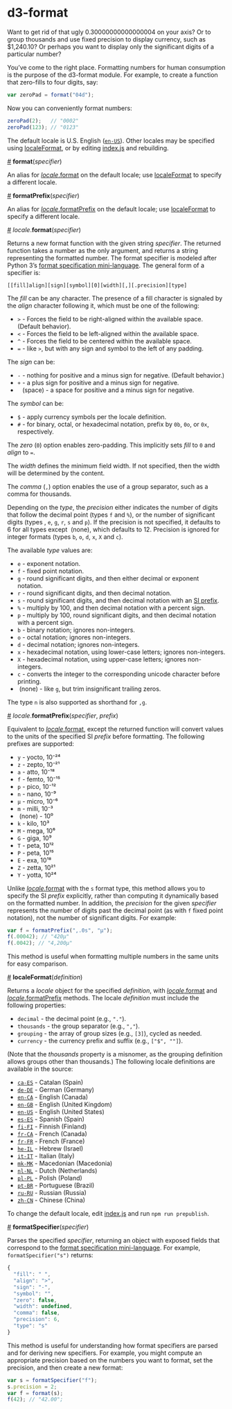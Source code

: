 # d3-format

Want to get rid of that ugly 0.30000000000000004 on your axis? Or to group thousands and use fixed precision to display currency, such as $1,240.10? Or perhaps you want to display only the significant digits of a particular number?

You’ve come to the right place. Formatting numbers for human consumption is the purpose of the d3-format module. For example, to create a function that zero-fills to four digits, say:

```js
var zeroPad = format("04d");
```

Now you can conveniently format numbers:

```js
zeroPad(2);   // "0002"
zeroPad(123); // "0123"
```

The default locale is U.S. English ([`en-US`](https://github.com/d3/d3-format/tree/master/src/format-en-US.js)). Other locales may be specified using [localeFormat](#localeFormat), or by editing [index.js](https://github.com/d3/d3-format/tree/master/index.js) and rebuilding.

<a name="format" href="#format">#</a> <b>format</b>(<i>specifier</i>)

An alias for [*locale*.format](#locale_format) on the default locale; use [localeFormat](#localeFormat) to specify a different locale.

<a name="formatPrefix" href="#formatPrefix">#</a> <b>formatPrefix</b>(<i>specifier</i>)

An alias for [*locale*.formatPrefix](#locale_formatPrefix) on the default locale; use [localeFormat](#localeFormat) to specify a different locale.

<a name="locale_format" href="#locale_format">#</a> <i>locale</i>.<b>format</b>(<i>specifier</i>)

Returns a new format function with the given string *specifier*. The returned function takes a number as the only argument, and returns a string representing the formatted number. The format specifier is modeled after Python 3’s [format specification mini-language](https://docs.python.org/3/library/string.html#format-specification-mini-language). The general form of a specifier is:

```
[​[fill]align][sign][symbol][0][width][,][.precision][type]
```

The *fill* can be any character. The presence of a fill character is signaled by the *align* character following it, which must be one of the following:

* `>` - Forces the field to be right-aligned within the available space. (Default behavior).
* `<` - Forces the field to be left-aligned within the available space.
* `^` - Forces the field to be centered within the available space.
* `=` - like `>`, but with any sign and symbol to the left of any padding.

The *sign* can be:

* `-` - nothing for positive and a minus sign for negative. (Default behavior.)
* `+` - a plus sign for positive and a minus sign for negative.
* ` ` (space) - a space for positive and a minus sign for negative.

The *symbol* can be:

* `$` - apply currency symbols per the locale definition.
* `#` - for binary, octal, or hexadecimal notation, prefix by `0b`, `0o`, or `0x`, respectively.

The *zero* (`0`) option enables zero-padding. This implicitly sets *fill* to `0` and *align* to `=`.

The *width* defines the minimum field width. If not specified, then the width will be determined by the content.

The *comma* (`,`) option enables the use of a group separator, such as a comma for thousands.

Depending on the *type*, the *precision* either indicates the number of digits that follow the decimal point (types `f` and `%`), or the number of significant digits (types `​`, `e`, `g`, `r`, `s` and `p`). If the precision is not specified, it defaults to 6 for all types except `​` (none), which defaults to 12. Precision is ignored for integer formats (types `b`, `o`, `d`, `x`, `X` and `c`).

The available *type* values are:

* `e` - exponent notation.
* `f` - fixed point notation.
* `g` - round significant digits, and then either decimal or exponent notation.
* `r` - round significant digits, and then decimal notation.
* `s` - round significant digits, and then decimal notation with an [SI prefix](#locale_formatPrefix).
* `%` - multiply by 100, and then decimal notation with a percent sign.
* `p` - multiply by 100, round significant digits, and then decimal notation with a percent sign.
* `b` - binary notation; ignores non-integers.
* `o` - octal notation; ignores non-integers.
* `d` - decimal notation; ignores non-integers.
* `x` - hexadecimal notation, using lower-case letters; ignores non-integers.
* `X` - hexadecimal notation, using upper-case letters; ignores non-integers.
* `c` - converts the integer to the corresponding unicode character before printing.
* `​` (none) - like `g`, but trim insignificant trailing zeros.

The type `n` is also supported as shorthand for `,g`.

<a name="locale_formatPrefix" href="#locale_formatPrefix">#</a> <i>locale</i>.<b>formatPrefix</b>(<i>specifier</i>, <i>prefix</i>)

Equivalent to [*locale*.format](#locale_format), except the returned function will convert values to the units of the specified SI *prefix* before formatting. The following prefixes are supported:

* `y` - yocto, 10⁻²⁴
* `z` - zepto, 10⁻²¹
* `a` - atto, 10⁻¹⁸
* `f` - femto, 10⁻¹⁵
* `p` - pico, 10⁻¹²
* `n` - nano, 10⁻⁹
* `µ` - micro, 10⁻⁶
* `m` - milli, 10⁻³
* `​` (none) - 10⁰
* `k` - kilo, 10³
* `M` - mega, 10⁶
* `G` - giga, 10⁹
* `T` - peta, 10¹²
* `P` - peta, 10¹⁵
* `E` - exa, 10¹⁸
* `Z` - zetta, 10²¹
* `Y` - yotta, 10²⁴

Unlike [*locale*.format](#locale_format) with the `s` format type, this method allows you to specify the SI *prefix* explicitly, rather than computing it dynamically based on the formatted number. In addition, the *precision* for the given *specifier* represents the number of digits past the decimal point (as with `f` fixed point notation), not the number of significant digits. For example:

```js
var f = formatPrefix(",.0s", "µ");
f(.00042); // "420µ"
f(.0042); // "4,200µ"
```

This method is useful when formatting multiple numbers in the same units for easy comparison.

<a name="localeFormat" href="#localeFormat">#</a> <b>localeFormat</b>(<i>definition</i>)

Returns a *locale* object for the specified *definition*, with [*locale*.format](#locale_format) and [*locale*.formatPrefix](#locale_formatPrefix) methods. The locale *definition* must include the following properties:

* `decimal` - the decimal point (e.g., `"."`).
* `thousands` - the group separator (e.g., `","`).
* `grouping` - the array of group sizes (e.g., `[3]`), cycled as needed.
* `currency` - the currency prefix and suffix (e.g., `["$", ""]`).

(Note that the *thousands* property is a misnomer, as the grouping definition allows groups other than thousands.) The following locale definitions are available in the source:

* [`ca-ES`](https://github.com/d3/d3-format/tree/master/src/format-ca-ES.js) - Catalan (Spain)
* [`de-DE`](https://github.com/d3/d3-format/tree/master/src/format-de-DE.js) - German (Germany)
* [`en-CA`](https://github.com/d3/d3-format/tree/master/src/format-en-CA.js) - English (Canada)
* [`en-GB`](https://github.com/d3/d3-format/tree/master/src/format-en-GB.js) - English (United Kingdom)
* [`en-US`](https://github.com/d3/d3-format/tree/master/src/format-en-US.js) - English (United States)
* [`es-ES`](https://github.com/d3/d3-format/tree/master/src/format-es-ES.js) - Spanish (Spain)
* [`fi-FI`](https://github.com/d3/d3-format/tree/master/src/format-fi-FI.js) - Finnish (Finland)
* [`fr-CA`](https://github.com/d3/d3-format/tree/master/src/format-fr-CA.js) - French (Canada)
* [`fr-FR`](https://github.com/d3/d3-format/tree/master/src/format-fr-FR.js) - French (France)
* [`he-IL`](https://github.com/d3/d3-format/tree/master/src/format-he-IL.js) - Hebrew (Israel)
* [`it-IT`](https://github.com/d3/d3-format/tree/master/src/format-it-IT.js) - Italian (Italy)
* [`mk-MK`](https://github.com/d3/d3-format/tree/master/src/format-mk-MK.js) - Macedonian (Macedonia)
* [`nl-NL`](https://github.com/d3/d3-format/tree/master/src/format-nl-NL.js) - Dutch (Netherlands)
* [`pl-PL`](https://github.com/d3/d3-format/tree/master/src/format-pl-PL.js) - Polish (Poland)
* [`pt-BR`](https://github.com/d3/d3-format/tree/master/src/format-pt-BR.js) - Portuguese (Brazil)
* [`ru-RU`](https://github.com/d3/d3-format/tree/master/src/format-ru-RU.js) - Russian (Russia)
* [`zh-CN`](https://github.com/d3/d3-format/tree/master/src/format-zh-CN.js) - Chinese (China)

To change the default locale, edit [index.js](https://github.com/d3/d3-format/tree/master/index.js) and run `npm run prepublish`.

<a name="formatSpecifier" href="#formatSpecifier">#</a> <b>formatSpecifier</b>(<i>specifier</i>)

Parses the specified *specifier*, returning an object with exposed fields that correspond to the [format specification mini-language](#locale_format). For example, `formatSpecifier("s")` returns:

```js
{
  "fill": " ",
  "align": ">",
  "sign": "-",
  "symbol": "",
  "zero": false,
  "width": undefined,
  "comma": false,
  "precision": 6,
  "type": "s"
}
```

This method is useful for understanding how format specifiers are parsed and for deriving new specifiers. For example, you might compute an appropriate precision based on the numbers you want to format, set the precision, and then create a new format:

```js
var s = formatSpecifier("f");
s.precision = 2;
var f = format(s);
f(42); // "42.00";
```
